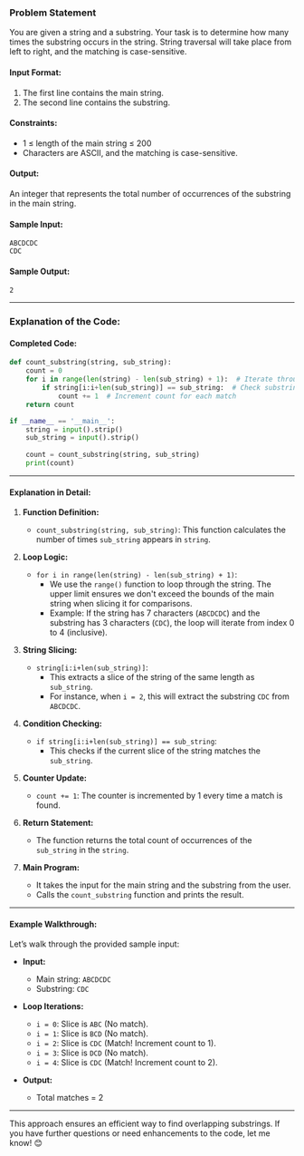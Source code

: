 ### Problem Statement
You are given a string and a substring. Your task is to determine how many times the substring occurs in the string. String traversal will take place from left to right, and the matching is case-sensitive.

#### Input Format:
1. The first line contains the main string.
2. The second line contains the substring.

#### Constraints:
- 1 ≤ length of the main string ≤ 200
- Characters are ASCII, and the matching is case-sensitive.

#### Output:
An integer that represents the total number of occurrences of the substring in the main string.

#### Sample Input:
```
ABCDCDC
CDC
```

#### Sample Output:
```
2
```

---

### Explanation of the Code:

#### Completed Code:
```python
def count_substring(string, sub_string):
    count = 0
    for i in range(len(string) - len(sub_string) + 1):  # Iterate through the string
        if string[i:i+len(sub_string)] == sub_string:  # Check substring in sliced part
            count += 1  # Increment count for each match
    return count

if __name__ == '__main__':
    string = input().strip()
    sub_string = input().strip()
    
    count = count_substring(string, sub_string)
    print(count)
```

---

#### Explanation in Detail:

1. **Function Definition:**
   - `count_substring(string, sub_string)`: This function calculates the number of times `sub_string` appears in `string`.

2. **Loop Logic:**
   - `for i in range(len(string) - len(sub_string) + 1)`:
     - We use the `range()` function to loop through the string. The upper limit ensures we don't exceed the bounds of the main string when slicing it for comparisons.
     - Example: If the string has 7 characters (`ABCDCDC`) and the substring has 3 characters (`CDC`), the loop will iterate from index 0 to 4 (inclusive).

3. **String Slicing:**
   - `string[i:i+len(sub_string)]`:
     - This extracts a slice of the string of the same length as `sub_string`.
     - For instance, when `i = 2`, this will extract the substring `CDC` from `ABCDCDC`.

4. **Condition Checking:**
   - `if string[i:i+len(sub_string)] == sub_string`:
     - This checks if the current slice of the string matches the `sub_string`.

5. **Counter Update:**
   - `count += 1`: The counter is incremented by 1 every time a match is found.

6. **Return Statement:**
   - The function returns the total count of occurrences of the `sub_string` in the `string`.

7. **Main Program:**
   - It takes the input for the main string and the substring from the user.
   - Calls the `count_substring` function and prints the result.

---

#### Example Walkthrough:
Let’s walk through the provided sample input:

- **Input:**
  - Main string: `ABCDCDC`
  - Substring: `CDC`

- **Loop Iterations:**
  - `i = 0`: Slice is `ABC` (No match).
  - `i = 1`: Slice is `BCD` (No match).
  - `i = 2`: Slice is `CDC` (Match! Increment count to 1).
  - `i = 3`: Slice is `DCD` (No match).
  - `i = 4`: Slice is `CDC` (Match! Increment count to 2).

- **Output:**
  - Total matches = 2

---

This approach ensures an efficient way to find overlapping substrings. If you have further questions or need enhancements to the code, let me know! 😊
